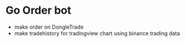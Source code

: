 # Go Order bot

-   make order on DongleTrade
-   make tradehistory for tradingview chart using binance trading data
